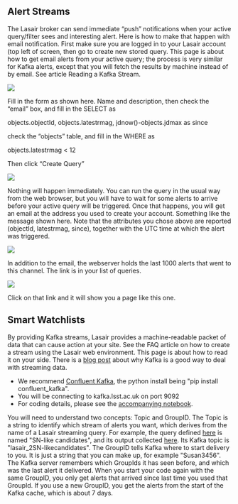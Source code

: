 ## Alert Streams

The Lasair broker can send immediate “push” notifications when your active query/filter sees and interesting alert. Here is how to make that happen with email notification. First make sure you are logged in to your Lasair account (top left of screen, then go to create new stored query. This page is about how to get email alerts from your active query; the process is very similar for Kafka alerts, except that you will fetch the results by machine instead of by email. See article Reading a Kafka Stream.

[![](https://lasair-ztf.lsst.ac.uk/lasair/static/cookbook/realtimealerts/fig1.png)](https://lasair-ztf.lsst.ac.uk/lasair/static/cookbook/realtimealerts/fig1.png)

Fill in the form as shown here. Name and description, then check the “email” box, and fill in the SELECT as

objects.objectId, objects.latestrmag, jdnow()-objects.jdmax as since

check the “objects” table, and fill in the WHERE as

objects.latestrmag < 12

Then click “Create Query”

[![](https://lasair-ztf.lsst.ac.uk/lasair/static/cookbook/realtimealerts/fig2.png)](https://lasair-ztf.lsst.ac.uk/lasair/static/cookbook/realtimealerts/fig2.png)

Nothing will happen immediately. You can run the query in the usual way from the web browser, but you will have to wait for some alerts to arrive before your active query will be triggered. Once that happens, you will get an email at the address you used to create your account. Something like the message shown here. Note that the attributes you chose above are reported (objectId, latestrmag, since), together with the UTC time at which the alert was triggered.

[![](https://lasair-ztf.lsst.ac.uk/lasair/static/cookbook/realtimealerts/fig3.png)](https://lasair-ztf.lsst.ac.uk/lasair/static/cookbook/realtimealerts/fig3.png)

In addition to the email, the webserver holds the last 1000 alerts that went to this channel. The link is in your list of queries.

[![](https://lasair-ztf.lsst.ac.uk/lasair/static/cookbook/realtimealerts/fig4.png)](https://lasair-ztf.lsst.ac.uk/lasair/static/cookbook/realtimealerts/fig4.png)

Click on that link and it will show you a page like this one.

## Smart Watchlists

By providing Kafka streams, Lasair provides a machine-readable packet of data that can cause action at your site. See the FAQ article on how to create a stream using the Lasair web environment. This page is about how to read it on your side. There is a [blog post](https://roywilliams.github.io/writing/streaming_data.html) about why Kafka is a good way to deal with streaming data.

*   We recommend [Confluent Kafka](https://pypi.org/project/confluent-kafka/), the python install being "pip install confluent\_kafka".
*   You will be connecting to kafka.lsst.ac.uk on port 9092
*   For coding details, please see the [accompanying notebook](https://colab.research.google.com/drive/1sV-JGzzVdZrP86P1tGu-naUQcMSSXAi7?usp=sharing).

You will need to understand two concepts: Topic and GroupID. The Topic is a string to identify which stream of alerts you want, which derives from the name of a Lasair streaming query. For example, the query defined [here](https://lasair-ztf.lsst.ac.uk/query/2/) is named "SN-like candidates", and its output collected [here](https://lasair-ztf.lsst.ac.uk/streams/lasair_2SN-likecandidates/). Its Kafka topic is "lasair\_2SN-likecandidates". The GroupID tells Kafka where to start delivery to you. It is just a string that you can make up, for example "Susan3456". The Kafka server remembers which GroupIds it has seen before, and which was the last alert it delivered. When you start your code again with the same GroupID, you only get alerts that arrived since last time you used that GroupId. If you use a new GroupID, you get the alerts from the start of the Kafka cache, which is about 7 days.


